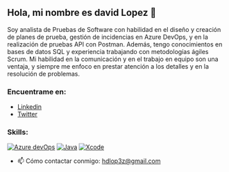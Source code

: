 ## Hola, mi nombre es david Lopez 👋
Soy analista de Pruebas de Software con habilidad en el diseño y creación de planes de prueba, gestión de incidencias en Azure DevOps, y en la realización de pruebas API con Postman. Además, tengo conocimientos en bases de datos SQL y experiencia trabajando con metodologías ágiles Scrum. Mi habilidad en la comunicación y en el trabajo en equipo son una ventaja, y siempre me enfoco en prestar atención a los detalles y en la resolución de problemas.

### Encuentrame en:
- [Linkedin](https://www.linkedin.com/in/hugo-david-lopez/)
- [Twitter](https://twitter.com/davinci_023)

### Skills:
[![Azure devOps](https://img.shields.io/badge/Azure-999999?style=for-the-badge&logo=azure&logoColor=white&labelColor=101010)]()
[![Java](https://img.shields.io/badge/Swift-FA7343?style=for-the-badge&logo=google&logoColor=white&labelColor=101010)]()
[![Xcode](https://img.shields.io/badge/Xcode-1575F9?style=for-the-badge&logo=xcode&logoColor=white&labelColor=101010)]()

- 📫 Cómo contactar conmigo: hdlop3z@gmail.com
<!--
**hdlopezdev/hdlopezdev** is a ✨ _special_ ✨ repository because its `README.md` (this file) appears on your GitHub profile.

Here are some ideas to get you started:

- 🔭 I’m currently working on ...
- 🌱 I’m currently learning ...
- 👯 I’m looking to collaborate on ...
- 🤔 I’m looking for help with ...
- 💬 Ask me about ...
- 📫 How to reach me: ...
- 😄 Pronouns: ...
- ⚡ Fun fact: ...
-->
